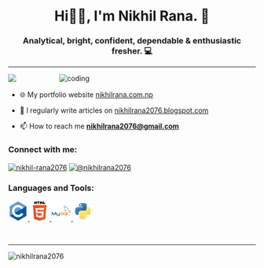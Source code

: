 <h1 align="center">Hi👋🏽, I'm Nikhil Rana. 💟</h1>
<h3 align="center">Analytical, bright, confident, dependable & enthusiastic fresher. 💻</h3>
<hr>
<img align="right" alt="coding" width="400" src="https://media.giphy.com/media/v1.Y2lkPTc5MGI3NjExNDNmMTZkMjlmZjg1MDllOWUxNWI3NjQ3NDhhMDg3NGY2ODQ4MDZkNiZjdD1n/l46Cy1rHbQ92uuLXa/giphy.gif">

![](https://komarev.com/ghpvc/?username=nikhilrana2076&color=green)

- 🌐 My portfolio website [nikhilrana.com.np](http://nikhilrana.com.np/)

- 📝 I regularly write articles on [nikhilrana2076.blogspot.com](https://nikhilrana2076.blogspot.com/)

- 📫 How to reach me **nikhilrana2076@gmail.com**

<h3 align="left">Connect with me:</h3>
<p align="left">
<a href="https://linkedin.com/in/nikhil-rana2076" target="blank"><img align="center" src="https://pngimg.com/uploads/linkedIn/linkedIn_PNG7.png" alt="nikhil-rana2076" height="30" width="40" /></a>
<a href="https://medium.com/@nikhilrana2076" target="blank"><img align="center" src="https://www.underconsideration.com/brandnew/archives/medium_2017_monogram.png" alt="@nikhilrana2076" height="30" width="40" /></a>
</p>

<h3 align="left">Languages and Tools:</h3>
<p align="left"> <a href="https://www.cprogramming.com/" target="_blank" rel="noreferrer"> <img src="https://raw.githubusercontent.com/devicons/devicon/master/icons/c/c-original.svg" alt="c" width="40" height="40"/> </a> <a href="https://www.w3.org/html/" target="_blank" rel="noreferrer"> <img src="https://raw.githubusercontent.com/devicons/devicon/master/icons/html5/html5-original-wordmark.svg" alt="html5" width="40" height="40"/> </a> <a href="https://www.mysql.com/" target="_blank" rel="noreferrer"> <img src="https://raw.githubusercontent.com/devicons/devicon/master/icons/mysql/mysql-original-wordmark.svg" alt="mysql" width="40" height="40"/> </a> <a href="https://www.python.org" target="_blank" rel="noreferrer"> <img src="https://raw.githubusercontent.com/devicons/devicon/master/icons/python/python-original.svg" alt="python" width="40" height="40"/> </a> </p>
<br><hr>
<p><img align="left" src="https://github-readme-stats.vercel.app/api/top-langs?username=nikhilrana2076&show_icons=true&locale=en&layout=compact" alt="nikhilrana2076" /></p>

